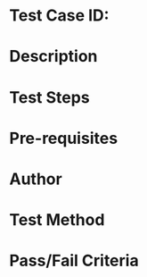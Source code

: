 # Test Case ID:

# Description

# Test Steps

# Pre-requisites

# Author

# Test Method

# Pass/Fail Criteria

